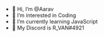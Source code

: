 - 👋 Hi, I’m @Aarav
- 👀 I’m interested in Coding
- 🌱 I’m currently learning JavaScript
- 💬 My Discord is R_VAN#4921
